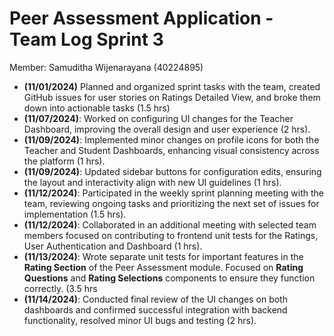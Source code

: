 # Peer Assessment Application \- Team Log Sprint 3

Member: Samuditha Wijenarayana (40224895)

- **(11/01/2024)** Planned and organized sprint tasks with the team, created GitHub issues for user stories on Ratings Detailed View, and broke them down into actionable tasks (1.5 hrs)  
- **(11/07/2024)**: Worked on configuring UI changes for the Teacher Dashboard, improving the overall design and user experience (2 hrs).  
- **(11/09/2024)**: Implemented minor changes on profile icons for both the Teacher and Student Dashboards, enhancing visual consistency across the platform (1 hrs).  
- **(11/09/2024)**: Updated sidebar buttons for configuration edits, ensuring the layout and interactivity align with new UI guidelines (1 hrs).  
- **(11/12/2024)**: Participated in the weekly sprint planning meeting with the team, reviewing ongoing tasks and prioritizing the next set of issues for implementation (1.5 hrs).  
- **(11/12/2024)**: Collaborated in an additional meeting with selected team members focused on contributing to frontend unit tests for the Ratings, User Authentication and Dashboard (1 hrs).  
- **(11/13/2024)**: Wrote separate unit tests for important features in the **Rating Section** of the Peer Assessment module. Focused on **Rating Questions** and **Rating Selections** components to ensure they function correctly. (3.5 hrs  
- **(11/14/2024)**: Conducted final review of the UI changes on both dashboards and confirmed successful integration with backend functionality, resolved minor UI bugs and testing (2 hrs).


  
